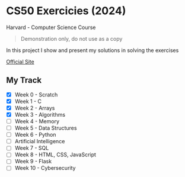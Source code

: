 # CS50 Exercicies (2024)

Harvard - Computer Science Course

> Demonstration only, do not use as a copy

In this project I show and present my solutions
in solving the exercises

[Official Site](https://cs50.harvard.edu/x/2024)

## My Track

- [x] Week 0 - Scratch
- [x] Week 1 - C
- [x] Week 2 - Arrays
- [x] Week 3 - Algorithms
- [ ] Week 4 - Memory
- [ ] Week 5 - Data Structures
- [ ] Week 6 - Python
- [ ] Artificial Intelligence
- [ ] Week 7 - SQL
- [ ] Week 8 - HTML, CSS, JavaScript
- [ ] Week 9 - Flask
- [ ] Week 10 - Cybersecurity
